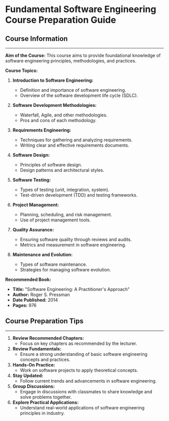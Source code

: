 # Fundamental Software Engineering Course Preparation Guide

## Course Information

---

**Aim of the Course:** This course aims to provide foundational knowledge of software engineering principles, methodologies, and practices.

**Course Topics:**

1. **Introduction to Software Engineering:**

   - Definition and importance of software engineering.
   - Overview of the software development life cycle (SDLC).

2. **Software Development Methodologies:**

   - Waterfall, Agile, and other methodologies.
   - Pros and cons of each methodology.

3. **Requirements Engineering:**

   - Techniques for gathering and analyzing requirements.
   - Writing clear and effective requirements documents.

4. **Software Design:**

   - Principles of software design.
   - Design patterns and architectural styles.

5. **Software Testing:**

   - Types of testing (unit, integration, system).
   - Test-driven development (TDD) and testing frameworks.

6. **Project Management:**

   - Planning, scheduling, and risk management.
   - Use of project management tools.

7. **Quality Assurance:**

   - Ensuring software quality through reviews and audits.
   - Metrics and measurement in software engineering.

8. **Maintenance and Evolution:**
   - Types of software maintenance.
   - Strategies for managing software evolution.

**Recommended Book:**

- **Title:** "Software Engineering: A Practitioner's Approach"
- **Author:** Roger S. Pressman
- **Date Published:** 2014
- **Pages:** 976

## Course Preparation Tips

---

1. **Review Recommended Chapters:**
   - Focus on key chapters as recommended by the lecturer.
2. **Review Fundamentals:**
   - Ensure a strong understanding of basic software engineering concepts and practices.
3. **Hands-On Practice:**
   - Work on software projects to apply theoretical concepts.
4. **Stay Updated:**
   - Follow current trends and advancements in software engineering.
5. **Group Discussions:**
   - Engage in discussions with classmates to share knowledge and solve problems together.
6. **Explore Practical Applications:**
   - Understand real-world applications of software engineering principles in industry.
